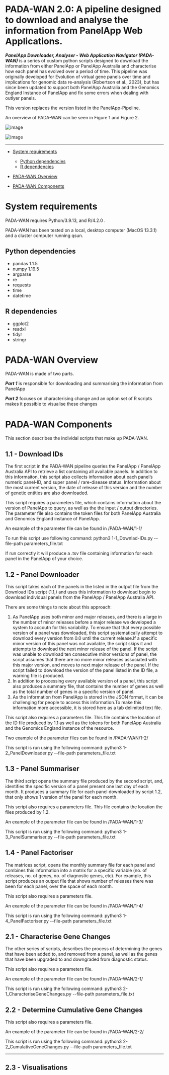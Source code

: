 <h1> PADA-WAN 2.0: A pipeline designed to download and analyse the information from PanelApp Web Applications. </h1>

***PanelApp Downloader, Analyser - Web Application Navigator (PADA-WAN)*** is a series of custom python scripts designed to download the information from either PanelApp or PanelApp Australia and characterise how each panel has evolved over a period of time. This pipeline was originally developed for Evolution of virtual gene panels over time and implications for genomic data re-analysis (Robertson et al., 2023), but has since been updated to support both PanelApp Australia and the Genomics England Instance of PanelApp and fix some errors when dealing with outlyer panels.

This version replaces the version listed in the PanelApp-Pipeline.

An overview of PADA-WAN can be seen in Figure 1 and Figure 2.

![image](https://github.com/MedicalGenomicsLab/Vigelint/assets/15273099/29cf14e9-5a12-4b3b-8755-1e55c1f593ff)

![image](https://github.com/MedicalGenomicsLab/Vigelint/assets/15273099/cec928ed-48c7-44c9-969d-cc8890732f82)



---



- [System requirements](#system-requirements)
  - [Python dependencies](#python-dependencies)
  - [R dependencies](#r-dependencies)
  
- [PADA-WAN Overview ](#padawan-overview)
- [PADA-WAN Components](#padawan-components)


# System requirements
PADA-WAN requires Python/3.9.13, and R/4.2.0 .

PADA-WAN has been tested on a local, desktop computer (MacOS 13.3.1) and a cluster computer running qsun.

## Python dependencies
- pandas 1.1.5
- numpy 1.19.5
- argparse
- re
- requests
- time
- datetime 

## R dependencies
- ggplot2
- readxl
- tidyr
- stringr

# PADA-WAN Overview 
 
 PADA-WAN is made of two parts. 
 
 ***Part 1*** is responsible for downloading and summarising the information from PanelApp
 
 ***Part 2*** focuses on characterising change and an option set of R scripts makes it possible to visualise these changes

# PADA-WAN Components

This section describes the individal scripts that make up PADA-WAN.
 
## 1.1 - Download IDs

The first script in the PADA-WAN pipeline queries the PanelApp / PanelApp Australia API to retrieve a list containing all available panels. In addition to this informaiton, this script also collects information about each panel’s numeric panel-ID, and super panel / rare-disease status. Information about the most current version, the date of release of this version and the number of genetic entities are also downloaded. 

This script requires a parameters file, which contains information about the version of PanelApp to query, as well as the the input / output directories. The parameter file also contains the token files for both PanelApp Australia and Genomics England instance of PanelApp. 

An example of the parameter file can be found in /PADA-WAN/1-1/

To run this script use following command:
  python3 1-1_Downlad-IDs.py --file-path parameters_file.txt

If run correctly it will produce a .tsv file containing information for each panel in the PanelApp of your choice.

## 1.2 - Panel Downloader

This script takes each of the panels in the listed in the output file from the Download IDs script (1.1,) and uses this information to download begin to download individual panels from the PanelApp / PanelApp Australia API. 

There are some things to note about this approach:

1. As PanelApp uses both minor and major releases, and there is a large in the number of minor releases before a major release we developed a system to accoutn for this variability. To ensure that that every possible version of a panel was downloaded, this script systematically attempt to download every version from 0.0 until the current release.If a specific minor version of this panel was not available, the script skips it and attempts to download the next minor release of the panel. If the script was unable to download ten consecutive minor versions of panel, the script assumes that there are no more minor releases associated with this major version, and moves to next major release of the panel. If the script failed to download the version of the panel listed in the ID file, a warning file is produced.
2. In addition to processing every available version of a panel, this script also produces a summary file, that contains the number of genes as well as the total number of genes in a specific version of panel.
3. As the information from PanelApp is stored in the JSON format, it can be challenging for people to access this information.To make this information more accessible, it is stored here as a tab delimited text file. 

This script also requires a parameters file. This file contains the location of the ID file produced by 1.1 as well as the tokens for both PanelApp Australia and the Genomics England instance of the resource.

Two example of the parameter files can be found in /PADA-WAN/1-2/

This script is run using the following command:
  python3 1-2_PanelDownloader.py --file-path parameters_file.txt

## 1.3 - Panel Summariser

The third script opens the summary file produced by the second script, and, identifies the specific version of a panel present one last day of each month. It produces a summary file for each panel downloaded by script 1.2, that only shows 1 version of the panel for each month.

This script also requires a parameters file. This file contains the location the files produced by 1.2.

An example of the parameter file can be found in /PADA-WAN/1-3/

This script is run using the following command:
  python3 1-3_PanelSummariser.py --file-path parameters_file.txt

## 1.4 - Panel Factoriser 

The matrices script, opens the monthly summary file for each panel and combines this information into a matrix for a specific variable (no. of releases, no. of genes, no. of diagnostic genes, etc). For example, this script produces an output file that shows number of releases there was been for each panel, over the space of each month.

This script also requires a parameters file. 

An example of the parameter file can be found in /PADA-WAN/1-4/

This script is run using the following command:
  python3 1-4_PanelFactoriser.py --file-path parameters_file.txt

## 2.1 - Characterise Gene Changes

The other series of scripts, describes the process of determining the genes that have been added to, and removed from a panel, as well as the genes that have been upgraded to and downgraded from diagnostic status. 

This script also requires a parameters file. 

An example of the parameter file can be found in /PADA-WAN/2-1/

This script is run using the following command:
  python3 2-1_CharacteriseGeneChanges.py --file-path parameters_file.txt

## 2.2 - Determine Cumulative Gene Changes

This script also requires a parameters file. 

An example of the parameter file can be found in /PADA-WAN/2-2/

This script is run using the following command:
  python3 2-2_CumulativeGeneChanges.py --file-path parameters_file.txt
_____

## 2.3 - Visualisations

